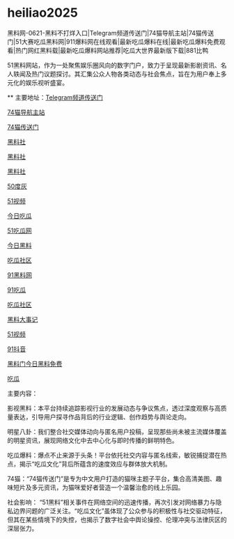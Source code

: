 # heiliao2025
黑料网-0621-黑料不打烊入口|Telegram频道传送门|74猫导航主站|74猫传送门|51大赛吃瓜黑料网|911爆料网在线观看|最新吃瓜爆料在线|最新吃瓜爆料免费观看|热门网红黑料载|最新吃瓜爆料网站推荐|吃瓜大世界最新版下载|881比鸭

51黑料网站，作为一处聚焦娱乐圈风向的数字门户，致力于呈现最新影剧资讯、名人轶闻及热门议题探讨。其汇集公众人物各类动态与社会焦点，旨在为用户奉上多元化的娱乐视听盛宴。

** 主要地址：<a href="https://74mao.com/">Telegram频道传送门</a>

<a href="https://74mao.com/">74猫导航主站</a>

<a href="https://74mao.com/">74猫传送门</a>

<a href="https://pi36-2.pages.dev/">黑料社</a>

<a href="https://hls-59.pages.dev/">黑料社</a>

<a href="https://hls-15.pages.dev/">黑料社</a>

<a href="https://pi1-01.pages.dev/">50度灰</a>

<a href="https://hj-1301.pages.dev/">51视频</a>

<a href="https://cg32-1.pages.dev/">今日吃瓜</a>

<a href="https://pi124.pages.dev/">51吃瓜网</a>

<a href="https://hl453.pages.dev/">今日黑料</a>

<a href="https://cg863.pages.dev/">吃瓜社区</a>

<a href="https://cg963.pages.dev/">91黑料网</a>

<a href="https://cg40-3.pages.dev/">91吃瓜</a>

<a href="https://cg863.pages.dev/">吃瓜社区</a>

<a href="https://hl381.pages.dev/">黑料大事记</a>

<a href="https://hj-1321.pages.dev/">51视频</a>

<a href="https://dy2-12.pages.dev/">91抖音</a>

<a href="https://hl457.pages.dev/">黑料门今日黑料免费</a>

<a href="https://pi1-1.pages.dev/">吃瓜</a>


主要内容：

影视黑料：本平台持续追踪影视行业的发展动态与争议焦点，透过深度观察与高质量表达，引导用户探寻作品背后的行业逻辑、创作趋势与舆论走向。

明星八卦：我们整合社交媒体动向与匿名用户投稿，呈现那些尚未被主流媒体覆盖的明星资讯，展现网络文化中去中心化与即时传播的鲜明特色。

吃瓜爆料：爆点不止来源于头条！平台依托社交内容与匿名线索，敏锐捕捉潜在热点，揭示“吃瓜文化”背后所蕴含的速度效应与群体放大机制。

74猫：“74猫传送门”是专为中文用户打造的猫咪主题子平台，集合高清美图、趣味短片及多元资讯，为猫咪爱好者营造一个温馨治愈的线上乐园。

社会影响：
“51黑料”相关事件在网络空间的迅速传播，再次引发对网络暴力与隐私边界问题的广泛关注。“吃瓜文化”虽体现了公众参与的积极性与社交驱动特征，但其在某些情境下的失控，也揭示了数字社会中舆论操控、伦理冲突与法律灰区的深层张力。

